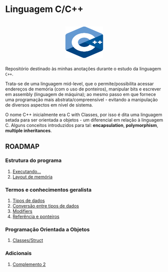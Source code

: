 # Linguagem C/C++

<h1 align="center">
  <img src="./img/C++_Logo.png" alt="C++" width="120px" height="100px"/>
</h1>

Repositório destinado às minhas anotações durante o estudo da linguagem `C++`.

Trata-se de uma linguagem mid-level, que o permite/possibilita acessar endereços de memória (com o uso de ponteiros), manipular bits e escrever em assembly (linguagem de máquina); ao mesmo passo em que fornece uma programação mais abstrata/compreensível - evitando a manipulação de diversos aspectos em nível de sistema.

O nome C++ inicialmente era C with Classes, por isso é dita uma linguagem setada para ser orientada a objetos - um diferencial em relação à linguagem C. Alguns conceitos introduzidos para tal: **encapsulation**, **polymorphism**, **multiple inheritances**.

## ROADMAP

### Estrutura do programa

1. [Executando...](./anotacoes/estrutura.md)
2. [Layout de memória](./anotacoes/memory_layout.md)

### Termos e conhecimentos geralista

1. [Tipos de dados](./anotacoes/tipos_dados.md)
2. [Conversão entre tipos de dados](./anotacoes/conversao_dados.md)
3. [Modifiers](./anotacoes/modifiers.md)
4. [Referência e ponteiros](./anotacoes/referencia_ponteiros.md)

### Programação Orientada a Objetos

1. [Classes/Struct](./anotacoes/poo.md)

### Adicionais

1. [Complemento 2](./anotacoes/complemento_2.md)
